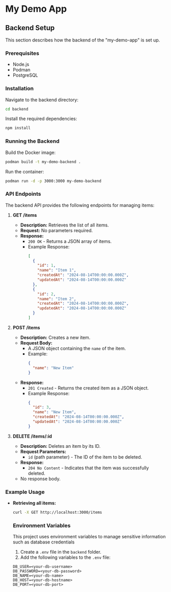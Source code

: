 # My Demo App

## Backend Setup

This section describes how the backend of the "my-demo-app" is set up.

### Prerequisites

- Node.js
- Podman
- PostgreSQL

### Installation

Navigate to the backend directory:

```bash
cd backend
```

Install the required dependencies:

```bash
npm install
```

### Running the Backend

Build the Docker image:

```bash
podman build -t my-demo-backend .
```

Run the container:

```bash
podman run -d -p 3000:3000 my-demo-backend
```

### API Endpoints

The backend API provides the following endpoints for managing items:

1. **GET /items**

   - **Description:** Retrieves the list of all items.
   - **Request:** No parameters required.
   - **Response:** 
     - `200 OK` - Returns a JSON array of items.
     - Example Response:
       ```json
       [
         {
           "id": 1,
           "name": "Item 1",
           "createdAt": "2024-08-14T00:00:00.000Z",
           "updatedAt": "2024-08-14T00:00:00.000Z"
         },
         {
           "id": 2,
           "name": "Item 2",
           "createdAt": "2024-08-14T00:00:00.000Z",
           "updatedAt": "2024-08-14T00:00:00.000Z"
         }
       ]
       ```

2. **POST /items**

   - **Description:** Creates a new item.
   - **Request Body:** 
     - A JSON object containing the `name` of the item.
     - Example:
       ```json
       {
         "name": "New Item"
       }
       ```
   - **Response:** 
     - `201 Created` - Returns the created item as a JSON object.
     - Example Response:
       ```json
       {
         "id": 3,
         "name": "New Item",
         "createdAt": "2024-08-14T00:00:00.000Z",
         "updatedAt": "2024-08-14T00:00:00.000Z"
       }
       ```

3. **DELETE /items/:id**

   - **Description:** Deletes an item by its ID.
   - **Request Parameters:**
     - `id` (path parameter) - The ID of the item to be deleted.
   - **Response:** 
     - `204 No Content` - Indicates that the item was successfully deleted.
   - No response body.

### Example Usage

- **Retrieving all items:**

  ```bash
  curl -X GET http://localhost:3000/items
  ```

  ### Environment Variables

  This project uses environment variables to manage sensitive information such as database credentials

  1. Create a `.env` file in the `backend` folder.
  2. Add the following variables to the `.env` file:

  ```env
  DB_USER=<your-db-username>
  DB_PASSWORD=<your-db-password>
  DB_NAME=<your-db-name>
  DB_HOST=<your-db-hostname>
  DB_PORT=<your-db-port>
  ```
  